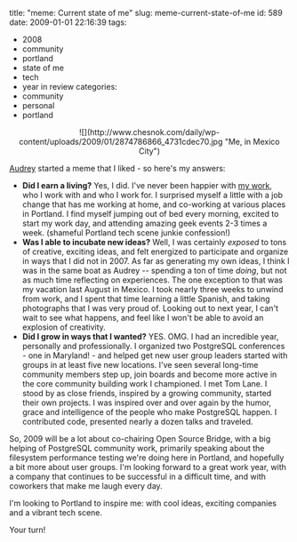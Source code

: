 title: "meme: Current state of me"
slug: meme-current-state-of-me
id: 589
date: 2009-01-01 22:16:39
tags: 
- 2008
- community
- portland
- state of me
- tech
- year in review
categories: 
- community
- personal
- portland

<center>![](http://www.chesnok.com/daily/wp-content/uploads/2009/01/2874786866_4731cdec70.jpg "Me, in Mexico City")
</center>

[Audrey](http://dyepot-teapot.com/2008/12/08/the-current-state-of-me/) started a meme that I liked - so here's my answers: 

*   **Did I earn a living?** Yes, I did. I've never been happier with [my work](http://www.endpoint.com/), who I work with and who I work for. I surprised myself a little with a job change that has me working at home, and co-working at various places in Portland. I find myself jumping out of bed every morning, excited to start my work day, and attending amazing geek events 2-3 times a week. (shameful Portland tech scene junkie confession!)
*   **Was I able to incubate new ideas?** Well, I was certainly *exposed* to tons of creative, exciting ideas, and felt energized to participate and organize in ways that I did not in 2007\. As far as generating my own ideas, I think I was in the same boat as Audrey -- spending a ton of time *doing*, but not as much time reflecting on experiences.  The one exception to that was my vacation last August in Mexico.  I took nearly three weeks to unwind from work, and I spent that time learning a little Spanish, and taking photographs that I was very proud of. Looking out to next year, I can't wait to see what happens, and feel like I won't be able to avoid an explosion of creativity.
*   **Did I grow in ways that I wanted?** YES. OMG. I had an incredible year, personally and professionally. I organized two PostgreSQL conferences - one in Maryland! - and helped get new user group leaders started with groups in at least five new locations. I've seen several long-time community members step up, join boards and become more active in the core community building work I championed. I met Tom Lane. I stood by as close friends, inspired by a growing community, started their own projects. I was inspired over and over again by the humor, grace and intelligence of the people who make PostgreSQL happen. I contributed code, presented nearly a dozen talks and traveled.

So, 2009 will be a lot about co-chairing Open Source Bridge, with a big helping of PostgreSQL community work, primarily speaking about the filesystem performance testing we're doing here in Portland, and hopefully a bit more about user groups. I'm looking forward to a great work year, with a company that continues to be successful in a difficult time, and with coworkers that make me laugh every day. 

I'm looking to Portland to inspire me: with cool ideas, exciting companies and a vibrant tech scene. 

Your turn!
